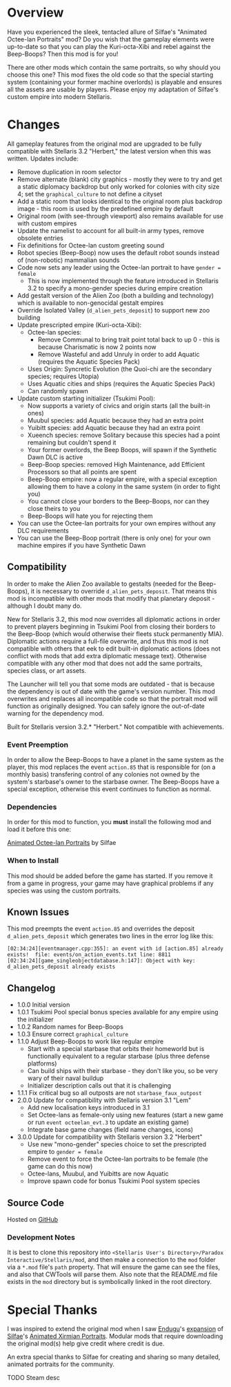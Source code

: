 # Overview

Have you experienced the sleek, tentacled allure of Silfae's "Animated Octee-lan Portraits" mod?  Do you wish that the gameplay elements were up-to-date so that you can play the Kuri-octa-Xibi and rebel against the Beep-Boops?  Then this mod is for you!

There are other mods which contain the same portraits, so why should you choose this one?  This mod fixes the old code so that the special starting system (containing your former machine overlords) is playable and ensures all the assets are usable by players.  Please enjoy my adaptation of Silfae's custom empire into modern Stellaris.

# Changes

All gameplay features from the original mod are upgraded to be fully compatible with Stellaris 3.2 "Herbert," the latest version when this was written.  Updates include:

* Remove duplication in room selector
* Remove alternate (blank) city graphics - mostly they were to try and get a static diplomacy backdrop but only worked for colonies with city size 4; set the `graphical_culture` to not define a cityset
* Add a static room that looks identical to the original room plus backdrop image - this room is used by the predefined empire by default
* Original room (with see-through viewport) also remains available for use with custom empires
* Update the namelist to account for all built-in army types, remove obsolete entries
* Fix definitions for Octee-lan custom greeting sound
* Robot species (Beep-Boop) now uses the default robot sounds instead of (non-robotic) mammalian sounds
* Code now sets any leader using the Octee-lan portrait to have `gender = female`
    * This is now implemented through the feature introduced in Stellaris 3.2 to specify a mono-gender species during empire creation
* Add gestalt version of the Alien Zoo (both a building and technology) which is available to non-genocidal gestalt empires
* Override Isolated Valley (`d_alien_pets_deposit`) to support new zoo building
* Update prescripted empire (Kuri-octa-Xibi):
    * Octee-lan species:
        * Remove Communal to bring trait point total back to up 0 - this is because Charismatic is now 2 points now
        * Remove Wasteful and add Unruly in order to add Aquatic (requires the Aquatic Species Pack)
    * Uses Origin: Syncretic Evolution (the Quoi-chi are the secondary species; requires Utopia)
    * Uses Aquatic cities and ships (requires the Aquatic Species Pack)
    * Can randomly spawn
* Update custom starting initializer (Tsukimi Pool):
    * Now supports a variety of civics and origin starts (all the built-in ones)
    * Muubul species: add Aquatic because they had an extra point
    * Yuibitt species: add Aquatic because they had an extra point
    * Xueench species: remove Solitary because this species had a point remaining but couldn't spend it
    * Your former overlords, the Beep Boops, will spawn if the Synthetic Dawn DLC is active
    * Beep-Boop species: removed High Maintenance, add Efficient Processors so that all points are spent
    * Beep-Boop empire: now a regular empire, with a special exception allowing them to have a colony in the same system (in order to fight you)
    * You cannot close your borders to the Beep-Boops, nor can they close theirs to you
    * Beep-Boops will hate you for rejecting them
* You can use the Octee-lan portraits for your own empires without any DLC requirements
* You can use the Beep-Boop portrait (there is only one) for your own machine empires if you have Synthetic Dawn

## Compatibility

In order to make the Alien Zoo available to gestalts (needed for the Beep-Boops), it is necessary to override `d_alien_pets_deposit`.  That means this mod is incompatible with other mods that modify that planetary deposit - although I doubt many do.

New for Stellaris 3.2, this mod now overrides all diplomatic actions in order to prevent players beginning in Tsukimi Pool from closing their borders to the Beep-Boop (which would otherwise their fleets stuck permanently MIA).  Diplomatic actions require a full-file overwrite, and thus this mod is not compatible with others that eek to edit built-in diplomatic actions (does not conflict with mods that add extra diplomatic message text).  Otherwise compatible with any other mod that does not add the same portraits, species class, or art assets.

The Launcher will tell you that some mods are outdated - that is because the dependency is out of date with the game's version number.  This mod overwrites and replaces all incompatible code so that the portrait mod will function as originally designed.  You can safely ignore the out-of-date warning for the dependency mod.

Built for Stellaris version 3.2.* "Herbert."  Not compatible with achievements.

### Event Preemption

In order to allow the Beep-Boops to have a planet in the same system as the player, this mod replaces the event `action.85` that is responsible for (on a monthly basis) transfering control of any colonies not owned by the system's starbase's owner to the starbase owner. The Beep-Boops have a special exception, otherwise this event continues to function as normal.

### Dependencies

In order for this mod to function, you **must** install the following mod and load it before this one:

[Animated Octee-lan Portraits](https://steamcommunity.com/sharedfiles/filedetails/?id=929140455) by Silfae

### When to Install

This mod should be added before the game has started.  If you remove it from a game in progress, your game may have graphical problems if any species was using the custom portraits.

## Known Issues

This mod preempts the event `action.85` and overrides the deposit `d_alien_pets_deposit` which generates two lines in the error log like this:

```
[02:34:24][eventmanager.cpp:355]: an event with id [action.85] already exists!  file: events/on_action_events.txt line: 8811
[02:34:24][game_singleobjectdatabase.h:147]: Object with key: d_alien_pets_deposit already exists
```

## Changelog

* 1.0.0 Initial version
* 1.0.1 Tsukimi Pool special bonus species available for any empire using the initializer
* 1.0.2 Random names for Beep-Boops
* 1.0.3 Ensure correct `graphical_culture`
* 1.1.0 Adjust Beep-Boops to work like regular empire
    * Start with a special starbase that orbits their homeworld but is functionally equivalent to a regular starbase (plus three defense platforms)
    * Can build ships with their starbase - they don't like you, so be very wary of their naval buildup
    * Initializer description calls out that it is challenging
* 1.1.1 Fix critical bug so all outposts are not `starbase_faux_outpost`
* 2.0.0 Update for compatibility with Stellaris version 3.1 "Lem"
    * Add new localisation keys introduced in 3.1
    * Set Octee-lans as female-only using new features (start a new game or run `event octeelan_evt.3` to update an existing game)
    * Integrate base game changes (field name changes, icons)
* 3.0.0 Update for compatibility with Stellaris version 3.2 "Herbert"
    * Use new "mono-gender" species choice to set the prescripted empire to `gender = female`
    * Remove event to force the Octee-lan portraits to be female (the game can do this now)
    * Octee-lans, Muubul, and Yuibitts are now Aquatic
    * Improve spawn code for bonus Tsukimi Pool system species

## Source Code

Hosted on [GitHub](https://github.com/corsairmarks/octeelan_portraits_revisited)

### Development Notes

It is best to clone this repository into `<Stellaris User's Directory>/Paradox Interactive/Stellaris/mod`, and then make a connection to the `mod` folder via a `*.mod` file's `path` property.  That will ensure the game can see the files, and also that CWTools will parse them.  Also note that the README.md file exists in the `mod` directory but is symbolically linked in the root directory.

# Special Thanks

I was inspired to extend the original mod when I saw [Endugu](https://steamcommunity.com/profiles/76561198037630876/myworkshopfiles/)'s [expansion](https://steamcommunity.com/sharedfiles/filedetails/?id=1584824947) of [Silfae](https://steamcommunity.com/profiles/76561198021525667/myworkshopfiles/)'s [Animated Xirmian Portraits](https://steamcommunity.com/workshop/filedetails/?id=881118424).  Modular mods that require downloading the original mod(s) help give credit where credit is due.

An extra special thanks to Silfae for creating and sharing so many detailed, animated portraits for the community.

TODO Steam desc